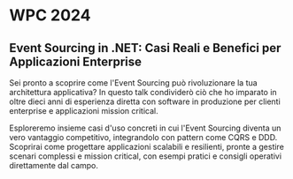 # WPC 2024

## Event Sourcing in .NET: Casi Reali e Benefici per Applicazioni Enterprise
Sei pronto a scoprire come l'Event Sourcing può rivoluzionare la tua architettura applicativa? In questo talk condividerò ciò che ho imparato in oltre dieci anni di esperienza diretta con software in produzione per clienti enterprise e applicazioni mission critical.

Esploreremo insieme casi d'uso concreti in cui l'Event Sourcing diventa un vero vantaggio competitivo, integrandolo con pattern come CQRS e DDD. Scoprirai come progettare applicazioni scalabili e resilienti, pronte a gestire scenari complessi e mission critical, con esempi pratici e consigli operativi direttamente dal campo.